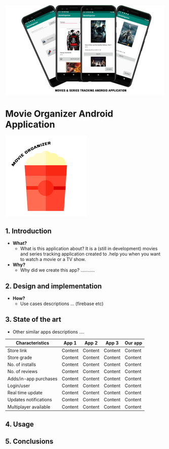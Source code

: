![Cover](/images/cover.png)

# Movie Organizer Android Application
![Logo](/images/popcorn(1).png)

## 1. Introduction
  - **What?**
    - What is this application about? It is a (still in development) movies and series tracking application created to .help you when you want to watch a movie or a TV show.
  - **Why?**
    - Why did we create this app? ...........
    
## 2. Design and implementation
  - **How?**
    - Use cases descriptions ... (firebase etc)
    
## 3. State of the art
  - Other similar apps descriptions ....
  
| Characteristics | App 1   | App 2   | App 3   | Our app |
| --------------- | ------- | ------- | ------- | ------- |
| Store link    | Content | Content | Content | Content |
| Store grade    | Content | Content | Content | Content |
| No. of installs    | Content | Content | Content | Content |
| No. of reviews    | Content | Content | Content | Content |
| Adds/in-app purchases    | Content | Content | Content | Content |
| Login/user    | Content | Content | Content | Content |
| Real time update    | Content | Content | Content | Content |
| Updates notifications    | Content | Content | Content | Content |
| Multiplayer available    | Content | Content | Content | Content |

## 4. Usage

## 5. Conclusions
